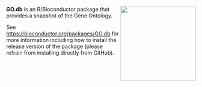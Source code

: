 [<img src="https://www.bioconductor.org/images/logo/jpg/bioconductor_logo_rgb.jpg" width="200" align="right"/>](https://bioconductor.org/)

**GO.db** is an R/Bioconductor package that provides a snapshot of the Gene Ontology.

See https://bioconductor.org/packages/GO.db for more information including how to install the release version of the package (please refrain from installing directly from GitHub).

